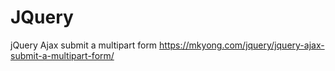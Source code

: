 # JQuery


jQuery Ajax submit a multipart form
https://mkyong.com/jquery/jquery-ajax-submit-a-multipart-form/